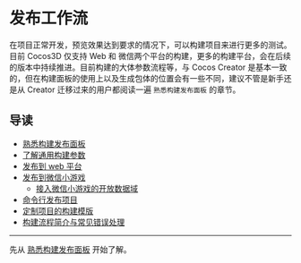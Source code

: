# 发布工作流
在项目正常开发，预览效果达到要求的情况下，可以构建项目来进行更多的测试。目前 Cocos3D 仅支持 Web 和 微信两个平台的构建，更多的构建平台，会在后续的版本中持续推进。目前构建的大体参数流程等，与 Cocos Creator 是基本一致的，但在构建面板的使用上以及生成包体的位置会有一些不同，建议不管是新手还是从 Creator 迁移过来的用户都阅读一遍 `熟悉构建发布面板` 的章节。

## 导读
- [熟悉构建发布面板](build-panel.md)
- [了解通用构建参数](build-options.md)
- [发布到 web 平台](publish-web.md)
- [发布到微信小游戏](publish-wechatgame.md)
  - [接入微信小游戏的开放数据域](publish-wechatgame-subcontext.md)
- [命令行发布项目](publish-in-command-line.md)
- [定制项目的构建模版](custom-project-build-template.md)
- [构建流程简介与常见错误处理](build-guide.md)
<hr>

先从 [熟悉构建发布面板](build-panel.md) 开始了解。